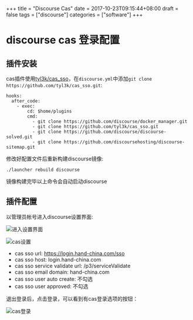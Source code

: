 +++
title = "Discourse Cas"
date = 2017-10-23T09:15:44+08:00
draft = false
tags = ["discourse"]
categories = ["software"]
+++

# discourse cas 登录配置

## 插件安装

cas插件使用[tyl3k/cas_sso](https://github.com/tyl3k/cas_sso.git)，在`discourse.yml`中添加`git clone https://github.com/tyl3k/cas_sso.git`:

<!--more-->

```
hooks:
  after_code:
    - exec:
        cd: $home/plugins
        cmd:
          - git clone https://github.com/discourse/docker_manager.git
          - git clone https://github.com/tyl3k/cas_sso.git
          - git clone https://github.com/discourse/discourse-solved.git
          - git clone https://github.com/discoursehosting/discourse-sitemap.git
```

修改好配置文件后重新构建discourse镜像:

```
./launcher rebuild discourse
```

镜像构建完毕以上命令会自动启动discourse

## 插件配置

以管理员帐号进入discourse设置界面:

![进入设置界面](/software/images/discourse_cas_img1.png)


![cas设置](/software/images/discourse_cas_img2.png)

- cas sso url: https://login.hand-china.com/sso
- cas sso host: login.hand-china.com
- cas sso service validate url: /p3/serviceValidate
- cas sso email domain: hand-china.com
- cas sso user auto create: 不勾选
- cas sso user approved: 不勾选

退出登录后，点击登录，可以看到有cas登录选项的按钮：

![cas登录](/software/images/discourse_cas_img3.png)

